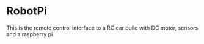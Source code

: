 # RobotPi

This is the remote control interface to a RC car build with DC motor, sensors and a raspberry pi
